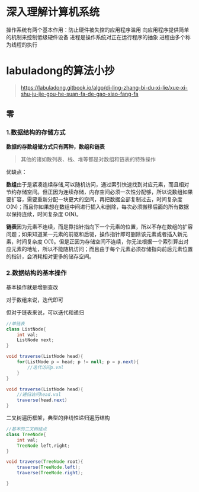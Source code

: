 # 深入理解计算机系统

操作系统有两个基本作用：防止硬件被失控的应用程序滥用
					  向应用程序提供简单的机制来控制低级硬件设备
进程是操作系统对正在运行程序的抽象
进程由多个称为线程的执行

# labuladong的算法小抄

> https://labuladong.gitbook.io/algo/di-ling-zhang-bi-du-xi-lie/xue-xi-shu-ju-jie-gou-he-suan-fa-de-gao-xiao-fang-fa

## 零

### 1.数据结构的存储方式

**数据的存数组储方式只有两种，数组和链表**

> 其他的诸如散列表、栈、堆等都是对数组和链表的特殊操作

优缺点：

**数组**由于是紧凑连续存储,可以随机访问，通过索引快速找到对应元素，而且相对节约存储空间。但正因为连续存储，内存空间必须一次性分配够，所以说数组如果要扩容，需要重新分配一块更大的空间，再把数据全部复制过去，时间复杂度 O(N)；而且你如果想在数组中间进行插入和删除，每次必须搬移后面的所有数据以保持连续，时间复杂度 O(N)。

**链表**因为元素不连续，而是靠指针指向下一个元素的位置，所以不存在数组的扩容问题；如果知道某一元素的前驱和后驱，操作指针即可删除该元素或者插入新元素，时间复杂度 O(1)。但是正因为存储空间不连续，你无法根据一个索引算出对应元素的地址，所以不能随机访问；而且由于每个元素必须存储指向前后元素位置的指针，会消耗相对更多的储存空间。

### 2.数据结构的基本操作

基本操作就是增删查改

对于数组来说，迭代即可

但对于链表来说，可以迭代和递归

```java
//单链表
class ListNode{
	int val;
    ListNode next;
}

void traverse(ListNode head){
    for(ListNode p = head; p != null; p = p.next){
        //迭代访问p.val 
    }
}

void traverse(ListNode head){
    //递归访问head.val
    traverse(head.next)
}
```

二叉树遍历框架，典型的非线性递归遍历结构

```java
//基本的二叉树结点
class TreeNode{ 
    int val;
    TreeNode left,right;
}

void traverse(TreeNode root){
    traverse(TreeNode.left);
    traverse(TreeNode.right);

}
```

 